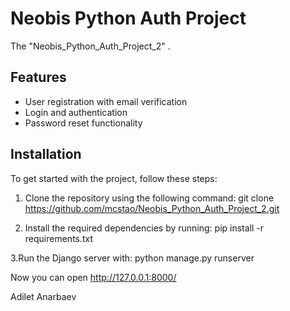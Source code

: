 # Neobis Python Auth Project

The "Neobis_Python_Auth_Project_2" .

## Features

- User registration with email verification
- Login and authentication
- Password reset functionality

## Installation

To get started with the project, follow these steps:

1. Clone the repository using the following command:
git clone https://github.com/mcstao/Neobis_Python_Auth_Project_2.git

2. Install the required dependencies by running:
pip install -r requirements.txt

3.Run the Django server with:
python manage.py runserver

Now you can open http://127.0.0.1:8000/

Adilet Anarbaev

